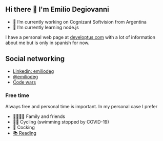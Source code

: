 ## Hi there 👋 I'm Emilio Degiovanni

- 🔭 I’m currently working on Cognizant Softvision from Argentina
- 🌱 I’m currently learning node.js

I have a personal web page at [developtus.com](https://developtus.com) with a lot of information about me but is only in spanish for now.

## Social networking

- [Linkedin: emiliodeg](https://linkedin.com/in/emiliodeg)
- [@emiliodeg](https://twitter.com/@emiliodeg)
- [Code wars](https://www.codewars.com/users/emiliodeg) 

### Free time

Always free and personal time is important. In my personal case I prefer

- 👨‍👨‍👧‍👧 Family and friends
- 🚵‍♂️ Cycling (swimming stopped by COVID-19)
- 🍝 Cocking
- [📚 Reading](https://www.goodreads.com/user/show/23667895-degiovanni-emilio)
